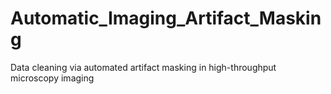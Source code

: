 # Automatic_Imaging_Artifact_Masking
Data cleaning via automated artifact masking in high-throughput microscopy imaging
